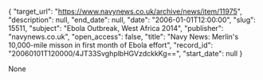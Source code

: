 {
  "target_url": "https://www.navynews.co.uk/archive/news/item/11975", 
  "description": null, 
  "end_date": null, 
  "date": "2006-01-01T12:00:00", 
  "slug": 15511, 
  "subject": "Ebola Outbreak, West Africa 2014", 
  "publisher": "navynews.co.uk", 
  "open_access": false, 
  "title": "Navy News: Merlin's 10,000-mile misson in first month of Ebola effort", 
  "record_id": "20060101T120000/4JT33SvghplbHGVzdckkKg==", 
  "start_date": null
}

None